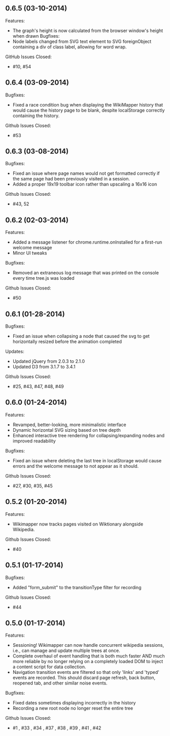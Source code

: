 ## 0.6.5 (03-10-2014)
Features:
- The graph's height is now calculated from the browser window's height when drawn
Bugfixes:
- Node labels changed from SVG text element to SVG foreignObject containing a div of class label, allowing for word wrap.

GitHub Issues Closed:
- #10, #54


## 0.6.4 (03-09-2014)
Bugfixes:
- Fixed a race condition bug when displaying the WikiMapper history that would cause the history page to be blank, despite localStorage correctly containing the history.

Github Issues Closed:
- #53

## 0.6.3 (03-08-2014)
Bugfixes:
- Fixed an issue where page names would not get formatted correctly if the same page had been previously visited in a session.
- Added a proper 19x19 toolbar icon rather than upscaling a 16x16 icon

Github Issues Closed:
- #43, 52


## 0.6.2 (02-03-2014)
Features:
- Added a message listener for chrome.runtime.onInstalled for a first-run welcome message
- Minor UI tweaks

Bugfixes:
- Removed an extraneous log message that was printed on the console every time tree.js was loaded

Github Issues Closed:
- #50

## 0.6.1 (01-28-2014)
Bugfixes:
- Fixed an issue when collapsing a node that caused the svg to get horizontally resized before the animation completed

Updates:
- Updated jQuery from 2.0.3 to 2.1.0
- Updated D3 from 3.1.7 to 3.4.1

Github Issues Closed:
- #25, #43, #47, #48, #49

## 0.6.0 (01-24-2014)
Features:
- Revamped, better-looking, more minimalistic interface
- Dynamic horizontal SVG sizing based on tree depth
- Enhanced interactive tree rendering for collapsing/expanding nodes and improved readability

Bugfixes:
- Fixed an issue where deleting the last tree in localStorage would cause errors and the welcome message to not appear as it should.

Github Issues Closed:
- #27, #30, #35, #45

## 0.5.2 (01-20-2014)
Features:
- Wikimapper now tracks pages visited on Wiktionary alongside Wikipedia.

Github Issues Closed:
- #40

## 0.5.1 (01-17-2014)
Bugfixes:
- Added "form_submit" to the transitionType filter for recording

Github Issues Closed:
- #44

## 0.5.0 (01-17-2014)

Features:
- Sessioning! Wikimapper can now handle concurrent wikipedia sessions, i.e., can manage and update multiple trees at once.
- Complete overhaul of event handling that is both much faster  AND much more reliable by no longer relying on a completely loaded DOM to inject a content script for data collection.
- Navigation transition events are filtered so that only 'links' and 'typed' events are recorded. This should discard page refresh, back button, reopened tab, and other similar noise events.

Bugfixes:
- Fixed dates sometimes displaying incorrectly in the history
- Recording a new root node no longer reset the entire tree

Github Issues Closed:
- #1 , #33 , #34 , #37 , #38 , #39 , #41 , #42
